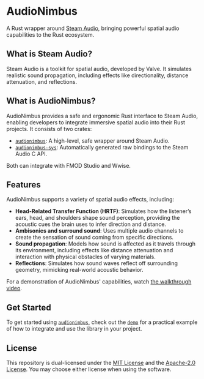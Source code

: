 # AudioNimbus

A Rust wrapper around [Steam Audio](https://valvesoftware.github.io/steam-audio/), bringing powerful spatial audio capabilities to the Rust ecosystem.

## What is Steam Audio?

Steam Audio is a toolkit for spatial audio, developed by Valve. It simulates realistic sound propagation, including effects like directionality, distance attenuation, and reflections.

## What is AudioNimbus?

AudioNimbus provides a safe and ergonomic Rust interface to Steam Audio, enabling developers to integrate immersive spatial audio into their Rust projects. It consists of two crates:

* [`audionimbus`](audionimbus): A high-level, safe wrapper around Steam Audio.
* [`audionimbus-sys`](audionimbus-sys): Automatically generated raw bindings to the Steam Audio C API.

Both can integrate with FMOD Studio and Wwise.

## Features

AudioNimbus supports a variety of spatial audio effects, including:

* **Head-Related Transfer Function (HRTF)**: Simulates how the listener’s ears, head, and shoulders shape sound perception, providing the acoustic cues the brain uses to infer direction and distance.
* **Ambisonics and surround sound**: Uses multiple audio channels to create the sensation of sound coming from specific directions.
* **Sound propagation**: Models how sound is affected as it travels through its environment, including effects like distance attenuation and interaction with physical obstacles of varying materials.
* **Reflections**: Simulates how sound waves reflect off surrounding geometry, mimicking real-world acoustic behavior.

For a demonstration of AudioNimbus' capabilities, watch [the walkthrough video](https://www.youtube.com/watch?v=zlhW1maG0Is).

## Get Started

To get started using [`audionimbus`](audionimbus), check out the [`demo`](audionimbus/demo) for a practical example of how to integrate and use the library in your project.

## License

This repository is dual-licensed under the [MIT License](LICENSE-MIT) and the [Apache-2.0 License](LICENSE-APACHE).
You may choose either license when using the software.

